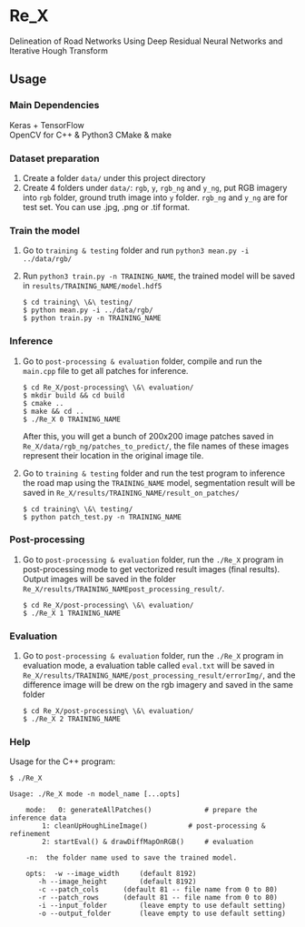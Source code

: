 # Re_X  
Delineation of Road Networks Using Deep Residual Neural Networks and Iterative Hough Transform

## Usage
### Main Dependencies
Keras + TensorFlow  
OpenCV for C++ & Python3 
CMake & make

### Dataset preparation
1. Create a folder `data/` under this project directory
2. Create 4 folders under `data/`: `rgb`, `y`, `rgb_ng` and `y_ng`, put RGB imagery into `rgb` folder, ground truth image into `y` folder. `rgb_ng` and `y_ng` are for test set. You can use .jpg, .png or .tif format. 

### Train the model
1. Go to `training & testing` folder and run `python3 mean.py -i ../data/rgb/`
2. Run `python3 train.py -n TRAINING_NAME`, the trained model will be saved in `results/TRAINING_NAME/model.hdf5`

	```
	$ cd training\ \&\ testing/
	$ python mean.py -i ../data/rgb/
	$ python train.py -n TRAINING_NAME
	```

### Inference
1. Go to `post-processing & evaluation` folder, compile and run the `main.cpp` file to get all patches for inference. 

	```
	$ cd Re_X/post-processing\ \&\ evaluation/
	$ mkdir build && cd build
	$ cmake ..
	$ make && cd ..
	$ ./Re_X 0 TRAINING_NAME
	```
	After this, you will get a bunch of 200x200 image patches saved in `Re_X/data/rgb_ng/patches_to_predict/`, the file names of these images represent their location in the original image tile.
2. Go to `training & testing` folder and run the test program to inference the road map using the `TRAINING_NAME` model, segmentation result will be saved in `Re_X/results/TRAINING_NAME/result_on_patches/`  

	```
	$ cd training\ \&\ testing/
	$ python patch_test.py -n TRAINING_NAME
	```

### Post-processing
1. Go to `post-processing & evaluation` folder,  run the `./Re_X` program in post-processing mode to get vectorized result images (final results). Output images will be saved in the folder `Re_X/results/TRAINING_NAMEpost_processing_result/`.

	```
	$ cd Re_X/post-processing\ \&\ evaluation/
	$ ./Re_X 1 TRAINING_NAME
	```

### Evaluation
1. Go to `post-processing & evaluation` folder, run the `./Re_X` program in evaluation mode, a evaluation table called `eval.txt` will be saved in `Re_X/results/TRAINING_NAME/post_processing_result/errorImg/`, and the difference image will be drew on the rgb imagery and saved in the same folder

	```
	$ cd Re_X/post-processing\ \&\ evaluation/
	$ ./Re_X 2 TRAINING_NAME
	```
	
### Help
Usage for the C++ program:

```
$ ./Re_X 

Usage: ./Re_X mode -n model_name [...opts]

    mode:  	0: generateAllPatches()				# prepare the inference data
	   	1: cleanUpHoughLineImage()			# post-processing & refinement
	   	2: startEval() & drawDiffMapOnRGB()		# evaluation

    -n:  the folder name used to save the trained model.

    opts:  -w --image_width		(default 8192)
	   -h --image_height		(default 8192)
	   -c --patch_cols		(default 81 -- file name from 0 to 80)
	   -r --patch_rows		(default 81 -- file name from 0 to 80)
	   -i --input_folder		(leave empty to use default setting)
	   -o --output_folder		(leave empty to use default setting)
```
